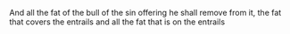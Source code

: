 And all the fat of the bull of the sin offering he shall remove from it, the fat that covers the entrails and all the fat that is on the entrails
